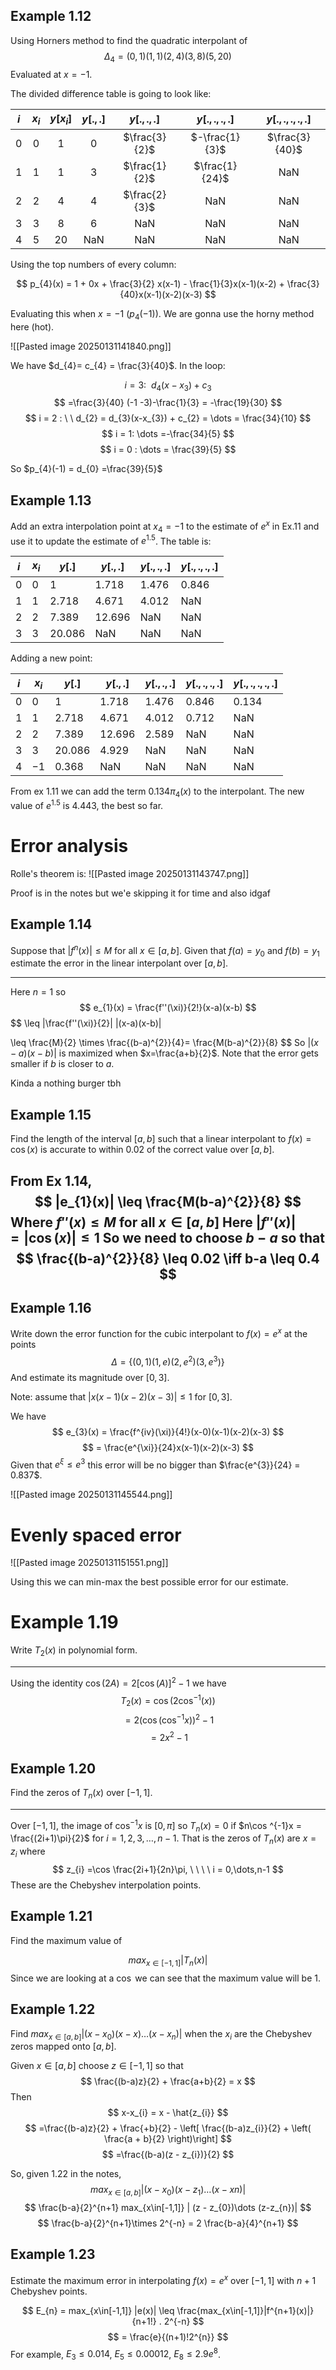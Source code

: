 ## Example 1.12

Using Horners method to find the quadratic interpolant of $$
\Delta_{4}=(0,1) (1,1) (2,4) (3,8) (5,20)
$$
Evaluated at $x = -1$.

The divided difference table is going to look like:



| $i$ | $x_{i}$ | $y[x_{i}]$ | $y[.,.]$ |  $y[.,.,.]$   |  $y[.,.,.,.]$  | $y[.,.,.,.,.]$ |
| :-: | :-----: | :--------: | :------: | :-----------: | :------------: | :------------: |
|  0  |    0    |     1      |    0     | $\frac{3}{2}$ | $-\frac{1}{3}$ | $\frac{3}{40}$ |
|  1  |    1    |     1      |    3     | $\frac{1}{2}$ | $\frac{1}{24}$ |      NaN       |
|  2  |    2    |     4      |    4     | $\frac{2}{3}$ |      NaN       |      NaN       |
|  3  |    3    |     8      |    6     |      NaN      |      NaN       |      NaN       |
|  4  |    5    |     20     |   NaN    |      NaN      |      NaN       |      NaN       |

Using the top numbers of every column:

$$
p_{4}(x) = 1 + 0x + \frac{3}{2} x(x-1) - \frac{1}{3}x(x-1)(x-2) + \frac{3}{40}x(x-1)(x-2)(x-3)
$$

Evaluating this when $x = -1$ ($p_{4}(-1)$). We are gonna use the horny method here (hot).

![[Pasted image 20250131141840.png]]

We have $d_{4}= c_{4} = \frac{3}{40}$. In the loop:

$$i = 3 : \ \ d_{4}(x-x_{3}) + c_{3}$$
$$
=\frac{3}{40} (-1 -3)-\frac{1}{3} = -\frac{19}{30}
$$
$$
i = 2 : \ \ d_{2} = d_{3}(x-x_{3}) + c_{2}  = \dots = \frac{34}{10}
$$
$$
i = 1: \dots =-\frac{34}{5}
$$
$$
i = 0 : \dots = \frac{39}{5}
$$

So $p_{4}(-1) = d_{0} =\frac{39}{5}$

## Example 1.13

Add an extra interpolation point at $x_{4} = -1$ to the estimate of $e^{x}$ in Ex.11 and use it to update the estimate of $e^{1.5}$. The table is:

| $i$ | $x_{i}$ | $y[.]$ | $y[.,.]$ | $y[.,.,.]$ | $y[.,.,.,.]$ |
| --- | ------- | ------ | -------- | ---------- | ------------ |
| 0   | 0       | 1      | 1.718    | 1.476      | 0.846        |
| 1   | 1       | 2.718  | 4.671    | 4.012      | NaN          |
| 2   | 2       | 7.389  | 12.696   | NaN        | NaN          |
| 3   | 3       | 20.086 | NaN      | NaN        | NaN          |
Adding a new point:

| $i$ | $x_{i}$ | $y[.]$ | $y[.,.]$ | $y[.,.,.]$ | $y[.,.,.,.]$ | $y[.,.,.,.,.]$ |
| --- | ------- | ------ | -------- | ---------- | ------------ | -------------- |
| 0   | 0       | 1      | 1.718    | 1.476      | 0.846        | 0.134          |
| 1   | 1       | 2.718  | 4.671    | 4.012      | 0.712        | NaN            |
| 2   | 2       | 7.389  | 12.696   | 2.589      | NaN          | NaN            |
| 3   | 3       | 20.086 | 4.929    | NaN        | NaN          | NaN            |
| 4   | $-1$    | 0.368  | NaN      | NaN        | NaN          | NaN            |
From ex 1.11 we can add the term $0.134\pi_{4}(x)$ to the interpolant. The new value of $e^{1.5}$ is $4.443$, the best so far.

# Error analysis

Rolle's theorem is:
![[Pasted image 20250131143747.png]]

Proof is in the notes but we'e skipping it for time and also idgaf


## Example 1.14

Suppose that $|f^{n}(x)| \leq M$ for all $x \in [a,b]$. Given that $f(a) = y_{0}$ and $f(b) = y_{1}$ estimate the error in the linear interpolant over $[a,b]$.

---

Here $n = 1$ so $$
e_{1}(x) = \frac{f''(\xi)}{2!}(x-a)(x-b)
$$
$$
\leq |\frac{f''(\xi)}{2}| |(x-a)(x-b)|

$$
$$
\leq \frac{M}{2} \times \frac{(b-a)^{2}}{4}= \frac{M(b-a)^{2}}{8}
$$
So $|(x-a)(x-b)|$ is maximized when $x=\frac{a+b}{2}$. Note that the error gets smaller if $b$ is closer to $a$.

Kinda a nothing burger tbh


## Example 1.15

Find the length of the interval $[a,b]$ such that a linear interpolant to $f(x) = \cos (x)$ is accurate to within $0.02$ of the correct value over $[a,b]$.

From Ex 1.14, $$
|e_{1}(x)| \leq \frac{M(b-a)^{2}}{8}
$$
Where $f''(x) \leq M$ for all $x \in [a,b]$
Here $|f''(x)| = |\cos (x)| \leq 1$ So we need to choose $b-a$ so that $$
\frac{(b-a)^{2}}{8} \leq 0.02 \iff b-a \leq 0.4
$$
---

## Example 1.16

Write down the error function for the cubic interpolant to $f(x) = e^{x}$ at the points $$
\Delta = \{ (0,1)(1,e)(2,e^{2})(3,e^{3}) \}
$$
And estimate its magnitude over $[0,3]$.

Note: assume that $|x(x-1)(x-2)(x-3)| \leq 1$ for $[0,3]$.

We have $$
e_{3}(x) = \frac{f^{iv}(\xi)}{4!}(x-0)(x-1)(x-2)(x-3)
$$
$$
= \frac{e^{\xi}}{24}x(x-1)(x-2)(x-3)
$$
Given that $e^{\xi} \leq e^{3}$ this error will be no bigger than $\frac{e^{3}}{24} = 0.837$.

![[Pasted image 20250131145544.png]]
# Evenly spaced error


![[Pasted image 20250131151551.png]]

Using this we can min-max the best possible error for our estimate.


# Example 1.19

Write $T_{2}(x)$ in polynomial form.

---

Using the identity $\cos (2A) = 2[\cos (A)]^{2} -1$ we have $$
T_{2}(x) = \cos (2\cos ^{-1}(x))
$$
$$
= 2 (\cos (\cos ^{-1}x))^{2}-1
$$
$$
=2x^{2}-1
$$
## Example 1.20


Find the zeros of $T_{n}(x)$ over $[-1,1]$.

---

Over $[-1,1]$, the image of $\cos ^{-1}x$ is $[0,\pi]$ so $T_{n}(x) = 0$ if $n\cos ^{-1}x = \frac{(2i+1)\pi}{2}$ for $i = 1,2,3,\dots,n -1$. That is the zeros of $T_{n}(x)$ are $x = z_{i}$ where $$
z_{i} =\cos \frac{2i+1}{2n}\pi, \ \ \ \ i = 0,\dots,n-1
$$
These are the Chebyshev interpolation points.

## Example 1.21

Find the maximum value of 

$$
max_{x\in[-1,1]}|T_{n}(x)|
$$
Since we are looking at a $\cos$ we can see that the maximum value will be $1$.

## Example 1.22

Find $max_{x\in[a,b]}|(x-x_{0})(x-x)\dots (x-x_{n})|$ when the $x_{i}$ are the Chebyshev zeros mapped onto $[a,b]$.

Given $x\in[a,b]$ choose $z\in[-1,1]$ so that $$
\frac{(b-a)z}{2} + \frac{a+b}{2} = x
$$
Then $$
x-x_{i} = x - \hat{z_{i}}
$$
$$
=\frac{(b-a)z}{2} + \frac{+b}{2} - \left[ \frac{(b-a)z_{i}}{2}  + \left( \frac{a + b}{2} \right)\right]
$$
$$
=\frac{(b-a)(z - z_{i})}{2}
$$

So, given 1.22 in the notes, $$
max_{x\in[a,b]}|(x-x_{0})(x-z_{1})\dots (x-xn)|
$$
$$
\frac{b-a}{2}^{n+1} max_{x\in[-1,1]} | (z - z_{0})\dots (z-z_{n})|
$$
$$
\frac{b-a}{2}^{n+1}\times 2^{-n} = 2 \frac{b-a}{4}^{n+1}
$$
## Example 1.23

Estimate the maximum error in interpolating $f(x)= e^{ x }$ over $[-1,1]$ with $n+1$ Chebyshev points.

$$
E_{n} = max_{x\in[-1,1]} |e(x)| \leq \frac{max_{x\in[-1,1]}|f^{n+1}(x)|}{n+1!} . 2^{-n}
$$
$$
= \frac{e}{(n+1)!2^{n}}
$$
For example, $E_{3}\leq 0.014$, $E_{5} \leq 0.00012$, $E_{8} \leq 2.9e^{8}$.

